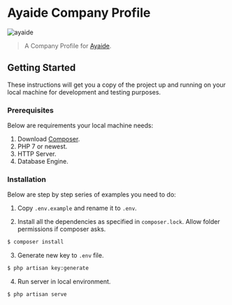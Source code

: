 # Ayaide Company Profile

![ayaide](https://files.slack.com/files-pri/TA69B5YKC-FATQJJ94J/ayaidebanner.jpg)

> A Company Profile for [Ayaide](https://ayaide.com).

## Getting Started

These instructions will get you a copy of the project up and running on your local machine for development and testing purposes.

### Prerequisites

Below are requirements your local machine needs:
1. Download [Composer](http://getcomposer.org/doc/00-intro.md).
2. PHP 7 or newest.
3. HTTP Server.
4. Database Engine.

### Installation

Below are step by step series of examples you need to do:
1. Copy `.env.example` and rename it to `.env`.

2. Install all the dependencies as specified in `composer.lock`. Allow folder permissions if composer asks.

```bash
$ composer install
```

3. Generate new key to `.env` file.

```bash
$ php artisan key:generate
```

4. Run server in local environment.

```bash
$ php artisan serve
```
